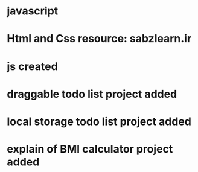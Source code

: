 # javascript
# Html and Css resource: sabzlearn.ir
# js created
# draggable todo list project added
# local storage todo list project added
# explain of BMI calculator project added
